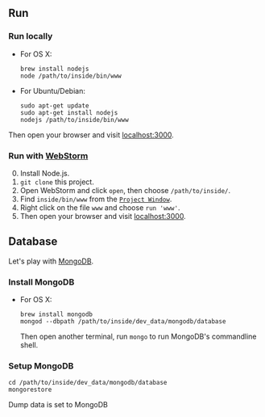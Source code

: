 ## Run ##

### Run locally ###
* For OS X:

    ```
    brew install nodejs
    node /path/to/inside/bin/www
    ```

* For Ubuntu/Debian: 

    ```
    sudo apt-get update
    sudo apt-get install nodejs
    nodejs /path/to/inside/bin/www
    ```

Then open your browser and visit [localhost:3000](http://localhost:3000).

### Run with [WebStorm](https://www.jetbrains.com/webstorm/) ###
0. Install Node.js.
1. `git clone` this project.
2. Open WebStorm and click `open`, then choose `/path/to/inside/`.
3. Find `inside/bin/www` from the [`Project Window`](https://www.jetbrains.com/idea/help/project-tool-window.html).
4. Right click on the file `www` and choose `run 'www'`.
5. Then open your browser and visit [localhost:3000](http://localhost:3000).

## Database ##
Let's play with [MongoDB](https://docs.mongodb.org/manual/?_ga=1.186268077.561571883.1445584874).

### Install MongoDB ###

* For OS X:

    ```
    brew install mongodb
    mongod --dbpath /path/to/inside/dev_data/mongodb/database
    ```

    Then open another terminal, run `mongo` to run MongoDB's commandline shell.

### Setup MongoDB ###

    cd /path/to/inside/dev_data/mongodb/database
    mongorestore

Dump data is set to MongoDB
